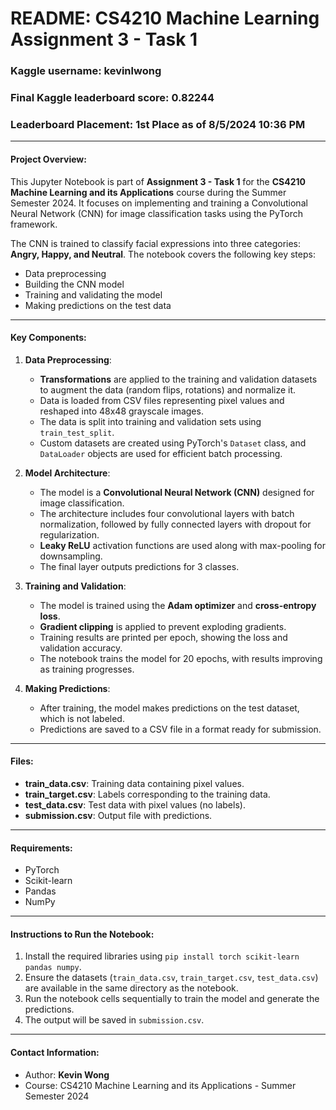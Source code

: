 # README: CS4210 Machine Learning Assignment 3 - Task 1

### Kaggle username: kevinlwong
### Final Kaggle leaderboard score: 0.82244
### Leaderboard Placement: 1st Place as of 8/5/2024 10:36 PM

---

#### Project Overview:
This Jupyter Notebook is part of **Assignment 3 - Task 1** for the **CS4210 Machine Learning and its Applications** course during the Summer Semester 2024. It focuses on implementing and training a Convolutional Neural Network (CNN) for image classification tasks using the PyTorch framework.

The CNN is trained to classify facial expressions into three categories: **Angry, Happy, and Neutral**. The notebook covers the following key steps:
- Data preprocessing
- Building the CNN model
- Training and validating the model
- Making predictions on the test data

---

#### Key Components:

1. **Data Preprocessing**:
   - **Transformations** are applied to the training and validation datasets to augment the data (random flips, rotations) and normalize it.
   - Data is loaded from CSV files representing pixel values and reshaped into 48x48 grayscale images.
   - The data is split into training and validation sets using `train_test_split`.
   - Custom datasets are created using PyTorch's `Dataset` class, and `DataLoader` objects are used for efficient batch processing.

2. **Model Architecture**:
   - The model is a **Convolutional Neural Network (CNN)** designed for image classification.
   - The architecture includes four convolutional layers with batch normalization, followed by fully connected layers with dropout for regularization.
   - **Leaky ReLU** activation functions are used along with max-pooling for downsampling.
   - The final layer outputs predictions for 3 classes.

3. **Training and Validation**:
   - The model is trained using the **Adam optimizer** and **cross-entropy loss**.
   - **Gradient clipping** is applied to prevent exploding gradients.
   - Training results are printed per epoch, showing the loss and validation accuracy.
   - The notebook trains the model for 20 epochs, with results improving as training progresses.

4. **Making Predictions**:
   - After training, the model makes predictions on the test dataset, which is not labeled.
   - Predictions are saved to a CSV file in a format ready for submission.

---

#### Files:
- **train_data.csv**: Training data containing pixel values.
- **train_target.csv**: Labels corresponding to the training data.
- **test_data.csv**: Test data with pixel values (no labels).
- **submission.csv**: Output file with predictions.

---

#### Requirements:
- PyTorch
- Scikit-learn
- Pandas
- NumPy

---

#### Instructions to Run the Notebook:
1. Install the required libraries using `pip install torch scikit-learn pandas numpy`.
2. Ensure the datasets (`train_data.csv`, `train_target.csv`, `test_data.csv`) are available in the same directory as the notebook.
3. Run the notebook cells sequentially to train the model and generate the predictions.
4. The output will be saved in `submission.csv`.

---

#### Contact Information:
- Author: **Kevin Wong**
- Course: CS4210 Machine Learning and its Applications - Summer Semester 2024


